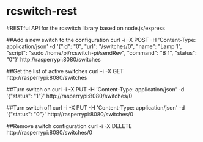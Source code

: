rcswitch-rest
=============

#RESTful API for the rcswitch library based on node.js/express

##Add a new switch to the configuration
curl -i -X POST -H 'Content-Type: application/json' -d '{"id": "0", "url": "/switches/0", "name": "Lamp 1", "script": "sudo /home/pi/rcswitch-pi/sendRev", "command": "B 1", "status": "0"}' http://rasperrypi:8080/switches

##Get the list of active switches
	curl -i -X GET http://rasperrypi:8080/switches

##Turn switch on
	curl -i -X PUT -H 'Content-Type: application/json' -d '{"status": "1"}' http://rasperrypi:8080/switches/0

##Turn switch off
	curl -i -X PUT -H 'Content-Type: application/json' -d '{"status": "0"}' http://rasperrypi:8080/switches/0

##Remove switch configuration
	curl -i -X DELETE http://rasperrypi:8080/switches/0
